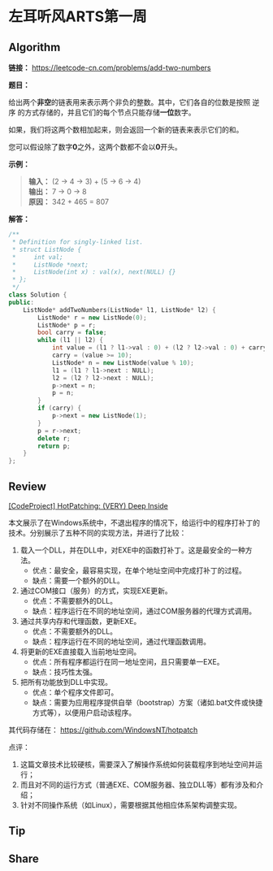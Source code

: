 # 左耳听风ARTS第一周

## Algorithm

**链接：** <https://leetcode-cn.com/problems/add-two-numbers>

**题目：**

给出两个**非空**的链表用来表示两个非负的整数。其中，它们各自的位数是按照 逆序 的方式存储的，并且它们的每个节点只能存储**一位**数字。

如果，我们将这两个数相加起来，则会返回一个新的链表来表示它们的和。

您可以假设除了数字**0**之外，这两个数都不会以**0**开头。

**示例：**

> **输入：** (2 -> 4 -> 3) + (5 -> 6 -> 4)  
> **输出：** 7 -> 0 -> 8  
> **原因：** 342 + 465 = 807

**解答：**

```cpp
/**
 * Definition for singly-linked list.
 * struct ListNode {
 *     int val;
 *     ListNode *next;
 *     ListNode(int x) : val(x), next(NULL) {}
 * };
 */
class Solution {
public:
    ListNode* addTwoNumbers(ListNode* l1, ListNode* l2) {
        ListNode* r = new ListNode(0);
        ListNode* p = r;
        bool carry = false;
        while (l1 || l2) {
            int value = (l1 ? l1->val : 0) + (l2 ? l2->val : 0) + carry;
            carry = (value >= 10);
            ListNode* n = new ListNode(value % 10);
            l1 = (l1 ? l1->next : NULL);
            l2 = (l2 ? l2->next : NULL);
            p->next = n;
            p = n;
        }
        if (carry) {
            p->next = new ListNode(1);
        }
        p = r->next;
        delete r;
        return p;
    }
};
```

## Review

[\[CodeProject\] HotPatching: (VERY) Deep Inside](https://www.codeproject.com/Articles/1043089/HotPatching-VERY-Deep-Inside)

本文展示了在Windows系统中，不退出程序的情况下，给运行中的程序打补丁的技术。分别展示了五种不同的实现方法，并进行了比较：

1. 载入一个DLL，并在DLL中，对EXE中的函数打补丁。这是最安全的一种方法。
    * 优点：最安全，最容易实现，在单个地址空间中完成打补丁的过程。
    * 缺点：需要一个额外的DLL。
2. 通过COM接口（服务）的方式，实现EXE更新。
    * 优点：不需要额外的DLL。
    * 缺点：程序运行在不同的地址空间，通过COM服务器的代理方式调用。
3. 通过共享内存和代理函数，更新EXE。
    * 优点：不需要额外的DLL。
    * 缺点：程序运行在不同的地址空间，通过代理函数调用。
4. 将更新的EXE直接载入当前地址空间。
    * 优点：所有程序都运行在同一地址空间，且只需要单一EXE。
    * 缺点：技巧性太强。
5. 把所有功能放到DLL中实现。
    * 优点：单个程序文件即可。
    * 缺点：需要为应用程序提供自举（bootstrap）方案（诸如.bat文件或快捷方式等），以便用户启动该程序。

其代码存储在： <https://github.com/WindowsNT/hotpatch>

点评：

1. 这篇文章技术比较硬核，需要深入了解操作系统如何装载程序到地址空间并运行；
2. 而且对不同的运行方式（普通EXE、COM服务器、独立DLL等）都有涉及和介绍；
3. 针对不同操作系统（如Linux），需要根据其他相应体系架构调整实现。

## Tip

## Share
